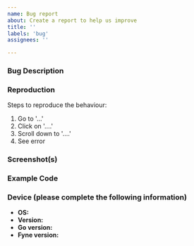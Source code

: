```yaml
---
name: Bug report
about: Create a report to help us improve
title: ''
labels: 'bug'
assignees: ''

---
```


<!-- Please search for open issues that relate to the same problem before opening a new one. -->

### Bug Description

<!-- A clear and concise description about the bug. -->

### Reproduction

Steps to reproduce the behaviour:

1. Go to '...'
2. Click on '....'
3. Scroll down to '....'
4. See error

### Screenshot(s)

<!-- If applicable, add screenshots or gifs to help explain your problem. -->

### Example Code

<!-- If applicable, add a short code snippet to help explain and simplify reproduction of the problem. -->
<!-- Please write the code inside a code block with go syntax, like this:
```go
Write your code here.
```
-->

### Device (please complete the following information)

- **OS:** <!-- [e.g. Linux, MacOS or iOS] -->
- **Version:** <!-- [e.g. 5.10.2, 10.13 High Sierra or 14.2] -->
- **Go version:** <!-- [e.g. 1.12.3] -->
- **Fyne version:** <!-- [e.g. 1.4.2 or git SHA] -->
